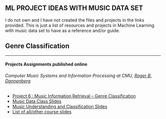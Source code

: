 ## ML PROJECT IDEAS WITH MUSIC DATA SET
I do not own and I have not created the files and projects in the links provided. This is just a list of resources and projects in Machine Learning with music data set to have as a reference and/or guide.

## Genre Classification
-----------------------------------------------------------------------------------
#### Projects Assignments published online

###### _Computer Music Systems and Information Processing at CMU, [Roger B. Dannenberg](http://www.cs.cmu.edu/~rbd/)_
* [Project 6 : Music	Information	Retrieval	– Genre	Classification](https://www.cs.cmu.edu/~music/cmsip/projects/p6.pdf)
* [Music Data Class Slides](https://www.cs.cmu.edu/~music/cmsip/slides/11-music-data.pdf)
* [Music Understanding and Classification Slides](https://www.cs.cmu.edu/~music/cmsip/slides/14-classifiers.pdf)
* [List of all/other course slides](https://www.cs.cmu.edu/~music/cmsip/slides/)


